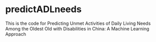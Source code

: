 # predictADLneeds
This is the code for Predicting Unmet Activities of Daily Living Needs Among the Oldest Old with Disabilities in China: A Machine Learning Approach
